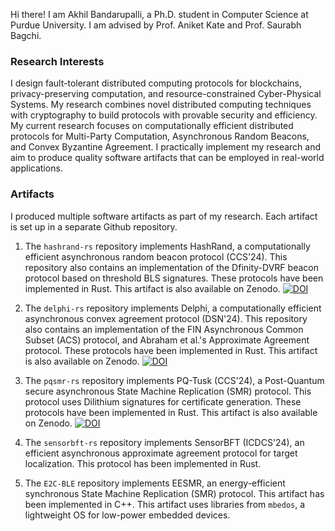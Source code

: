 Hi there! I am Akhil Bandarupalli, a Ph.D. student in Computer Science at Purdue University. I am advised by Prof. Aniket Kate and Prof. Saurabh Bagchi. 

### Research Interests
I design fault-tolerant distributed computing protocols for blockchains, privacy-preserving computation, and resource-constrained Cyber-Physical Systems. My research combines novel distributed computing techniques with cryptography to build protocols with provable security and efficiency. My current research focuses on computationally efficient distributed protocols for Multi-Party Computation, Asynchronous Random Beacons, and Convex Byzantine Agreement. I practically implement my research and aim to produce quality software artifacts that can be employed in real-world applications.

### Artifacts
I produced multiple software artifacts as part of my research. Each artifact is set up in a separate Github repository. 

1. The `hashrand-rs` repository implements HashRand, a computationally efficient asynchronous random beacon protocol (CCS'24). This repository also contains an implementation of the Dfinity-DVRF beacon protocol based on threshold BLS signatures. These protocols have been implemented in Rust. This artifact is also available on Zenodo. [![DOI](https://zenodo.org/badge/DOI/10.5281/zenodo.11176836.svg)](https://doi.org/10.5281/zenodo.11176836)

2. The `delphi-rs` repository implements Delphi, a computationally efficient asynchronous convex agreement protocol (DSN'24). This repository also contains an implementation of the FIN Asynchronous Common Subset (ACS) protocol, and Abraham et al.'s Approximate Agreement protocol. These protocols have been implemented in Rust. This artifact is also available on Zenodo. [![DOI](https://zenodo.org/badge/DOI/10.5281/zenodo.11061584.svg)](https://doi.org/10.5281/zenodo.11061584)

3. The `pqsmr-rs` repository implements PQ-Tusk (CCS'24), a Post-Quantum secure asynchronous State Machine Replication (SMR) protocol. This protocol uses Dilithium signatures for certificate generation. These protocols have been implemented in Rust. This artifact is also available on Zenodo.  [![DOI](https://zenodo.org/badge/DOI/10.5281/zenodo.11176836.svg)](https://doi.org/10.5281/zenodo.11176836)

4. The `sensorbft-rs` repository implements SensorBFT (ICDCS'24), an efficient asynchronous approximate agreement protocol for target localization. This protocol has been implemented in Rust.

5. The `E2C-BLE` repository implements EESMR, an energy-efficient synchronous State Machine Replication (SMR) protocol. This artifact has been implemented in C++. This artifact uses libraries from `mbedos`, a lightweight OS for low-power embedded devices. 

<!--
**akhilsb/akhilsb** is a ✨ _special_ ✨ repository because its `README.md` (this file) appears on your GitHub profile.

Here are some ideas to get you started:

- 🔭 I’m currently working on ...
- 🌱 I’m currently learning ...
- 👯 I’m looking to collaborate on ...
- 🤔 I’m looking for help with ...
- 💬 Ask me about ...
- 📫 How to reach me: ...
- 😄 Pronouns: ...
- ⚡ Fun fact: ...
-->

